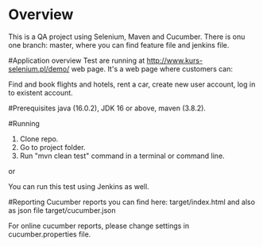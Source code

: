 # Overview
This is a QA project using Selenium, Maven and Cucumber.
There is onu one branch: master, where you can find feature file and jenkins file.

#Application overview
Test are running at http://www.kurs-selenium.pl/demo/ web page. It's a web page where customers can:

Find and book flights and hotels, rent a car, create new user account, log in to existent account.

#Prerequisites
java (16.0.2),
JDK 16 or above,
maven (3.8.2).

#Running
1. Clone repo.
2. Go to project folder.
3. Run "mvn clean test" command in a terminal or command line.

or

You can run this test using Jenkins as well.

#Reporting
Cucumber reports you can find here:
target/index.html and also as json file target/cucumber.json

For online cucumber reports, please change settings in cucumber.properties file.